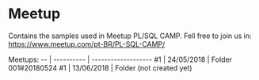 # Meetup
Contains the samples used in Meetup PL/SQL CAMP.  Fell free to join us in: https://www.meetup.com/pt-BR/PL-SQL-CAMP/

Meetups:
-- | ---------- | -------------------
#1 | 24/05/2018 | Folder 001#20180524
#1 | 13/06/2018 | Folder (not created yet)
